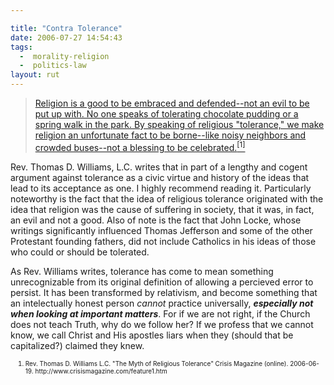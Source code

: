```yaml
---

title: "Contra Tolerance"
date: 2006-07-27 14:54:43
tags:
  -  morality-religion
  -  politics-law
layout: rut
---
```


<blockquote><a title="Crisis Magazine:  The Myth of Religious Tolerance" href="http://www.crisismagazine.com/feature1.htm">Religion is a good to be embraced and defended--not an evil to be put up with. No one speaks of tolerating chocolate pudding or a spring walk in the park. By speaking of religious "tolerance," we make religion an unfortunate fact to be borne--like noisy neighbors and crowded buses--not a blessing to be celebrated.<sup>[1]</sup></a></blockquote>
Rev. Thomas D. Williams, L.C. writes that in part of a lengthy and cogent argument against tolerance as a civic virtue and history of the ideas that lead to its acceptance as one.  I highly recommend reading it.  Particularly noteworthy is the fact that the idea of religious tolerance originated with the idea that religion was the cause of suffering in society, that it was, in fact, an evil and not a good.  Also of note is the fact that John Locke, whose writings significantly influenced Thomas Jefferson and some of the other Protestant founding fathers, did not include Catholics in his ideas of those who could or should be tolerated.

As Rev. Williams writes, tolerance has come to mean something unrecognizable from its original definition of allowing a percieved error to persist.  It has been transformed by relativism, and become something that an intelectually honest person <em>cannot</em> practice universally, <strong><em>especially not when looking at important matters</em></strong>.  For if we are not right, if the Church does not teach Truth, why do we follow her?  If we profess that we cannot know, we call Christ and His apostles liars when they (should that be capitalized?) claimed they knew.
<ol><font size="-2">
	<li><font size="-2">Rev. Thomas D. Williams L.C.  "The Myth of Religious Tolerance"  Crisis Magazine (online).  2006-06-19.  http://www.crisismagazine.com/feature1.htm</font></li>
</font></ol>


